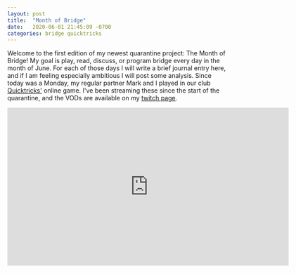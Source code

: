```yaml
---
layout: post
title:  "Month of Bridge"
date:   2020-06-01 21:45:09 -0700
categories: bridge quicktricks
---
```


Welcome to the first edition of my newest quarantine project: The Month of Bridge! My goal is play, read, discuss, or program bridge every day in the month of June. For each of those days I will write a brief journal entry here, and if I am feeling especially ambitious I will post some analysis. Since today was a Monday, my regular partner Mark and I played in our club [Quicktricks'](https://www.quicktricks.org/) online game. I've been streaming these since the start of the quarantine, and the VODs are available on my [twitch page](https://www.twitch.tv/forax1769).

<iframe
    src="https://player.twitch.tv/?video=v638760462&parent=forrestrice.com&autoplay=false"
    height="360"
    width="640"
    frameborder="0"
    scrolling="no"
    allowfullscreen="true">
</iframe>

